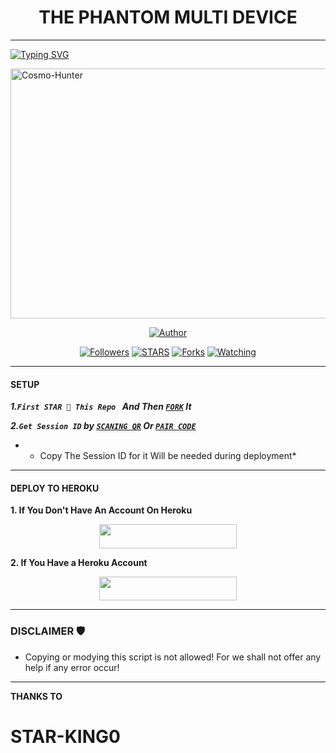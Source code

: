 <h1 align="center"> THE PHANTOM MULTI DEVICE </h1>
<p align="center">  

***
  
<a href="https://git.io/typing-svg"><img src="https://readme-typing-svg.demolab.com?font=Black+Ops+One&size=50&pause=1000&color=1BAFBAFF&center=true&width=910&height=100&lines=THANKS FOR CHOOSING +COSMO-HUNTER;MULTI+DEVICE+WHATSAPP+BOT;Arised By +PHANTOM +INSPIRED BY +STAR-KING0" alt="Typing SVG" /></a>
  </p>
    <img alt="Cosmo-Hunter" width="600" height="400" src="https://files.catbox.moe/dmmkzd.png">
<p align="center">
<p align="center">
<a href="https://github.com/Phantom-kin/Cosmo-Hunter"><img title="Author" src="https://img.shields.io/badge/Cosmo-Hunter-blue?style=for-the-badge&logo=github"></a>
<p/>
<p align="center">
<a href="https://github.com/boru-to?tab=followers"><img title="Followers" src="https://img.shields.io/github/followers/Phantom-kin?label=Followers&style=social"></a>
<a href="https://github.com/Phantom-kin/Cosmo-Hunter/stargazers/"><img title="STARS" src="https://img.shields.io/github/stars/Phantom-kin/Cosmo-Hunter?&style=social"></a>
<a href="https://github.com/Phantom-kin/Cosmo-Hunter/network/members"><img title="Forks" src="https://img.shields.io/github/forks/Phantom-kin/Cosmo-Hunter?style=social"></a>
<a href="https://github.com/Phantom-kin/Cosmo-Hunter/watchers"><img title="Watching" src="https://img.shields.io/github/watchers/Phantom-kin/Cosmo-Hunter?label=Watching&style=social"></a>
  
***

#### SETUP 

***1.`First STAR 🌟 This Repo ` And Then [`FORK`](https://github.com/Phantom-kin/Cosmo-Hunter/fork) It***

***2.`Get Session ID` by [`SCANING QR`](https://arthur-scanner.onrender.com/qr) Or [`PAIR CODE`](https://alya-pair.onrender.com/pair)***

* - Copy The Session ID for it Will be needed during deployment*

***

#### DEPLOY TO HEROKU 
**1. If You Don't Have An Account On Heroku**
    <br>
<p align="center"><a href="https://signup.heroku.com">
 <img src="https://img.shields.io/badge/Create%20Account%20Now-blue?style=for-the-badge&logo=heroku" width="220" height="38.45"/></a></p>

**2. If You Have a Heroku Account**
    <br>
<p align="center"><a href="https://Phantom-kin.vercel.app"> <img src="https://img.shields.io/badge/DEPLOY%20NOW-blue?style=for-the-badge&logo=heroku" width="220" height="38.45"/></a></p>


***


### DISCLAIMER 🛡 
- Copying or modying this script is not allowed! For we shall not offer any help if any error occur!

***

 **THANKS TO**
 
 # STAR-KING0
 

